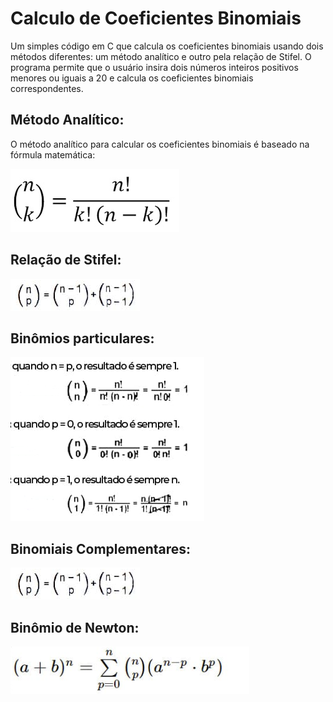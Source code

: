 # Calculo de Coeficientes Binomiais

Um simples código em C que calcula os coeficientes binomiais usando dois métodos diferentes: um método analítico e outro pela relação de Stifel. O programa permite que o usuário insira dois números inteiros positivos menores ou iguais a 20 e calcula os coeficientes binomiais correspondentes.


## Método Analítico:

O método analítico para calcular os coeficientes binomiais é baseado na fórmula matemática:

![Fórmula](./Imagens/coefBinomial.png)



## Relação de Stifel:

![Fórmula Stifel](./Imagens/stifel.png)



## Binômios particulares:

![Fórmula Stifel](./Imagens/particulares.png)



## Binomiais Complementares:

![Fórmula Stifel](./Imagens/stifel.png)


## Binômio de Newton:

![Fórmula Stifel](./Imagens/newton.png)